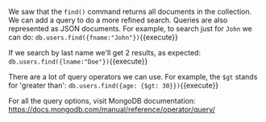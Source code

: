 We saw that the `find()` command returns all documents in the collection. 
We can add a query to do a more refined search. Queries are also represented as JSON documents.
For example, to search just for `John` we can do:
`db.users.find({fname:"John"})`{{execute}}


If we search by last name we'll get 2 results, as expected:
`db.users.find({lname:"Doe"})`{{execute}}

There are a lot of query operators we can use. For example, the `$gt` stands for 'greater than':
`db.users.find({age: {$gt: 30}})`{{execute}}

For all the query options, visit MongoDB documentation: 
https://docs.mongodb.com/manual/reference/operator/query/

